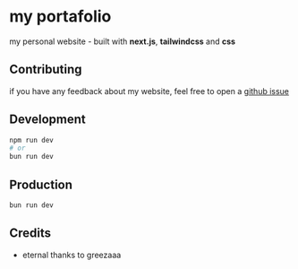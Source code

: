 # my portafolio

my personal website - built with **next.js**, **tailwindcss** and **css**

## Contributing 
if you have any feedback about my website, feel free to open a [github issue](https://github.com/nnachonesa/portafolio/issues)

## Development
```bash
npm run dev
# or
bun run dev
```

## Production
```bash
bun run dev
```

## Credits
- eternal thanks to greezaaa
